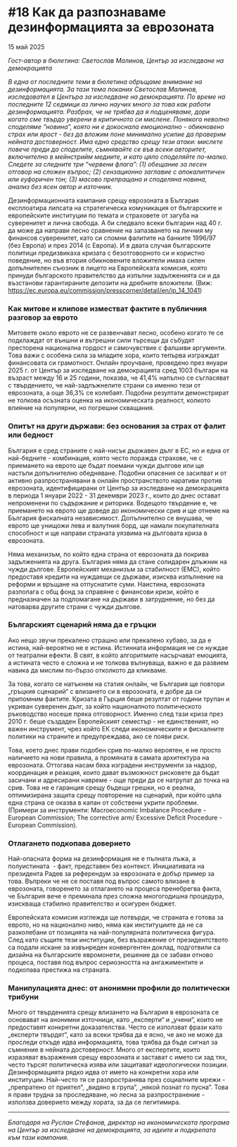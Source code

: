 # **#18 Как да разпознаваме дезинформацията за еврозоната**

15 май 2025

*Гост-автор в бюлетина: Светослав Малинов, Център за изследване на демокрацията*

*В една от последните теми в бюлетина обръщаме внимание на дезинформацията. За тази тема поканих Светослав Малинов, изследовател в Центъра за изследване на демокрацията. По време на последните 12 седмици аз лично научих много за това как работи дезинформацията. Разбрах, че не трябва да я подценяваме, дори когато сме твърдо уверени в критичното си мислене. Понякога неволно споделяме “новина”, която ни е докоснала емоционално - обикновено страх или ярост - без да вложим поне минимално усилие да проверим нейната достоверност. Има едно средство срещу тези атаки: мислете повече преди да споделите, съмнявайте се във всеки авторитет, включително в мейнстрийм медиите, и като цяло споделяйте по-малко. Следете за следните три “червени флага”: (1) обещание за лесен отговор на сложен въпрос; (2) сензационно заглавие с апокалиптичен или еуфоричен тон; (3) масово препращана и споделяна новина, анализ без ясен автор и източник.*

Дезинформационната кампания срещу еврозоната в България експлоатира липсата на стратегическа комуникация от българските и европейските институции по темата и страховете от загуба на суверенитет и лична свобода. А би следвало всеки българин над 40 г. да може да направи лесно сравнение на запазването на личния му финансов суверенитет, като си спомни фалитите на банките 1996/97 (без Европа) и през 2014 (с Европа). И в двата случая българските политици предизвикаха кризата с безотговорното си и користно поведение, но във втория обикновените вложители имаха силен допълнителен съюзник в лицето на Европейската комисия, която принуди българското правителство да изпълни задълженията си и да възстанови гарантираните депозити на дребните вложители. (Виж: https://ec.europa.eu/commission/presscorner/detail/en/ip_14_1041)

### **Как митове и клипове изместват фактите в публичния разговор за еврото**

Митовете около еврото не се развенчават лесно, особено когато те се подклаждат от външни и вътрешни сили търсещи да събудят престорена национална гордост и самочувствие с фалшиви аргументи. Това важи с особена сила за младите хора, които тепърва изграждат финансовата си грамотност. Онлайн проучване, проведено през януари 2025 г. от Център за изследване на демокрацията сред 1003 българи на възраст между 16 и 25 години, показва, че 41,4% напълно се съгласяват с твърдението, че най-задлъжнелите страни са именно тези от еврозоната, а още 36,3% се колебаят. Подобни резултати демонстрират не толкова осъзната оценка на икономическата реалност, колкото влияние на популярни, но погрешни схващания.

### **Опитът на други държави: без основания за страх от фалит или бедност**

България е сред страните с най-нисък държавен дълг в ЕС, но и една от най-бедните - комбинация, която често поражда страхове, че с приемането на еврото ще бъдат поемани чужди дългове или ще настъпи допълнително обедняване. Подобни опасения се засилват и от активно разпространявани в онлайн пространството наративи против еврозоната, идентифицирани от Център за изследване на демокрацията в периода 1 януари 2022 - 31 декември 2023 г., които до днес остават непроменени по съдържание и риторика. Водещото твърдение е, че приемането на еврото ще доведе до икономически срив и ще отнеме на България фискалната независимост. Допълнително се внушава, че еврото ще унищожи лева и валутния борд, ще намали покупателната способност и ще направи страната уязвима на дълговата криза в еврозоната.

Няма механизъм, по който една страна от еврозоната да покрива задълженията на друга. България няма да стане солидарен длъжник на чужди дългове. Европейският механизъм за стабилност (ЕМС), който предоставя кредити на нуждаещи се държави, изисква изпълнение на реформи и връщане на отпуснатите суми. Наистина, еврозоната разполага с общ фонд за справяне с финансови кризи, който е предназначен за подпомагане на държави в затруднение, но без да натоварва другите страни с чужди дългове.

### **Българският сценарий няма да е гръцки**

Ако нещо звучи прекалено страшно или прекалено хубаво, за да е истина, най-вероятно не е истина. Истинната информация не се нуждае от театрални ефекти. В свят, в който алгоритмите насърчават емоцията, а истината често е сложна и не толкова вълнуваща, важно е да развием навика да мислим по-бързо отколкото да кликваме.

За това, когато се натъкнем на статия онлайн, че България ще повтори „гръцкия сценарий“ с влизането си в еврозоната, е добре да си припомним фактите. Кризата в Гърция беше резултат от години трупан и укриван суверенен дълг, за който националното политическото ръководство носеше пряка отговорност. Именно след тази криза през 2010 г. беше създаден Европейският семестър - не единственият, но важен инструмент, чрез който ЕК следи икономическите и фискалните политики на страните и предупреждава, ако се появи риск.

Това, което днес прави подобен срив по-малко вероятен, е не просто наличието на нови правила, а промяната в самата архитектура на еврозоната. Оттогава насам бяха изградени инструменти за надзор, координация и реакция, които дават възможност рисковете да бъдат засичани и адресирани навреме - още преди да се натрупат до точка на срив. Това не е гаранция срещу бъдещи грешки, но е реална, оптимизирана защита срещу повторение на сценарий, при който цяла една страна се оказва в капан от собствени укрити проблеми. (Примери за инструменти: Macroeconomic Imbalance Procedure - European Commission; The corrective arm/ Excessive Deficit Procedure - European Commission).

### **Отлагането подкопава доверието**

Най-опасната форма на дезинформация не е пълната лъжа, а полуистината  - факт, представен без контекст. Инициативата на президента Радев за референдум за еврозоната е добър пример за това. Въпреки че не се поставя под въпрос самото влизане в еврозоната, говоренето за отлагането на процеса пренебрегва факта, че България вече е преминала през сложна многогодишна процедура, изискваща стабилно правителство и осигурен бюджет.

Европейската комисия изглежда ще потвърди, че страната е готова за еврото, но на национално ниво, няма как институциите да не са разколебани от позицията на най-популярната политическа фигура. След като същите тези институции, без възражение от президентството са подали искане за извънреден конвергентен доклад, подготвили са дизайна на българските евромонети, решение да се забави отново процеса, поставя под въпрос сериозността на ангажиментите и подкопава престижа на страната.

### **Манипулацията днес: от анонимни профили до политически трибуни**

Много от твърденията срещу влизането на България в еврозоната се основават на анонимни източници, като „експерти“ и „учени“, които не предоставят конкретни доказателства. Често се използват фрази като „експерти твърдят“, като за всеки трябва да е ясно, че ако не може да проследи откъде идва информацията, това трябва да бъде сигнал за съмнение в нейната достоверност. Много от експертите, които изразяват възражения срещу еврозоната и застават с името си зад тях, често търсят политическа изява или защитават идеологически позиции. Дезинформацията рядко идва от името на конкретни хора или институции. Най-често тя се разпространява през социалните мрежи - „препратено от приятел“, „видяно в група“, „някой познат го пусна“. Това я прави трудна за проследяване, но лесна за разпространение - използва доверието между хората, за да се легитимира.

***

*Благодаря на Руслан Стефанов, директор на икономическата програма на Център за изследване на демокрацията, за идеите и подкрепата към тази кампания.*
